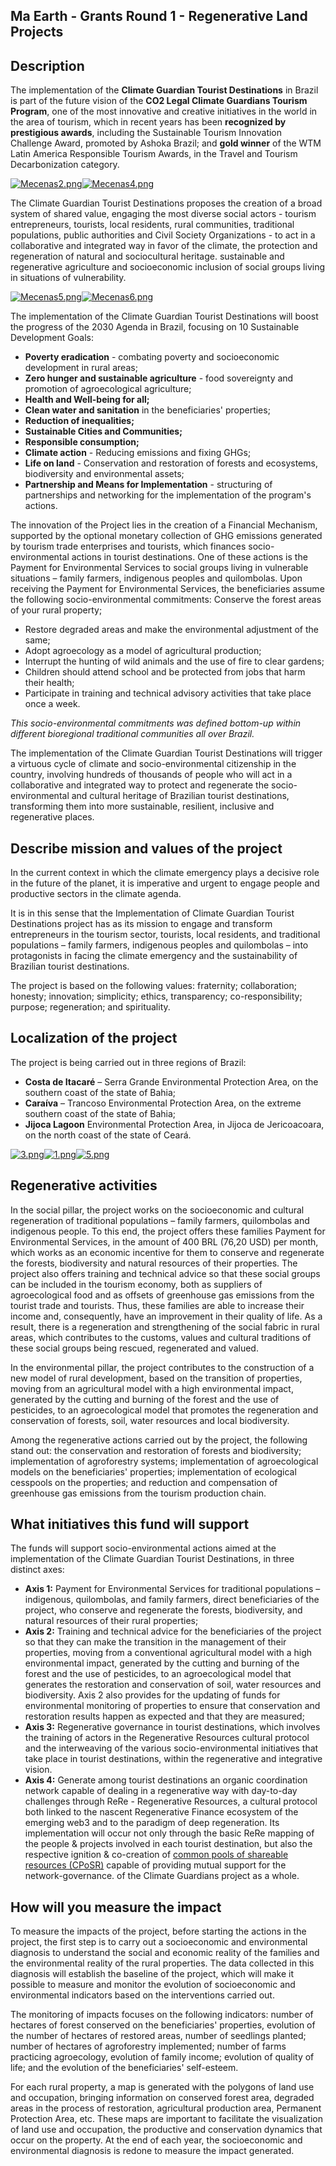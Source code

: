 ##  Ma Earth - Grants Round 1 - Regenerative Land Projects

## Description
The implementation of the **Climate Guardian Tourist Destinations** in Brazil is part of the future vision of the **CO2 Legal Climate Guardians Tourism Program**, one of the most innovative and creative initiatives in the world in the area of tourism, which in recent years has been **recognized by prestigious awards**, including the Sustainable Tourism Innovation Challenge Award,  promoted by Ashoka Brazil; and **gold winner** of the WTM Latin America Responsible Tourism Awards, in the Travel and Tourism Decarbonization category.

[![Mecenas2.png](https://i.postimg.cc/rsB2XCbK/Mecenas2.png)](https://postimg.cc/y3yb097H)[![Mecenas4.png](https://i.postimg.cc/2yQVVwWB/Mecenas4.png)](https://postimg.cc/y3NVG0vV)

The Climate Guardian Tourist Destinations proposes the creation of a broad system of shared value, engaging the most diverse social actors - tourism entrepreneurs, tourists, local residents, rural communities, traditional populations, public authorities and Civil Society Organizations - to act in a collaborative and integrated way in favor of the climate, the protection and regeneration of natural and sociocultural heritage.  sustainable and regenerative agriculture and socioeconomic inclusion of social groups living in situations of vulnerability.

[![Mecenas5.png](https://i.postimg.cc/LXmWc4TK/Mecenas5.png)](https://postimg.cc/sB0KSrqw)[![Mecenas6.png](https://i.postimg.cc/nr2932Lf/Mecenas6.png)](https://postimg.cc/2Lq564v0)

The implementation of the Climate Guardian Tourist Destinations will boost the progress of the 2030 Agenda in Brazil, focusing on 10 Sustainable Development Goals: 

- **Poverty eradication** - combating poverty and socioeconomic development in rural areas;
- **Zero hunger and sustainable agriculture** - food sovereignty and promotion of agroecological agriculture;
- **Health and Well-being for all;**
- **Clean water and sanitation** in the beneficiaries' properties;
- **Reduction of inequalities;**
- **Sustainable Cities and Communities;**
- **Responsible consumption;**
- **Climate action** - Reducing emissions and fixing GHGs;
- **Life on land** - Conservation and restoration of forests and ecosystems, biodiversity and environmental assets;
- **Partnership and Means for Implementation** - structuring of partnerships and networking for the implementation of the program's actions.

The innovation of the Project lies in the creation of a Financial Mechanism, supported by the optional monetary collection of GHG emissions generated by tourism trade enterprises and tourists, which finances socio-environmental actions in tourist destinations. One of these actions is the Payment for Environmental Services to social groups living in vulnerable situations – family farmers, indigenous peoples and quilombolas. Upon receiving the Payment for Environmental Services, the beneficiaries assume the following socio-environmental commitments:
 Conserve the forest areas of your rural property;
- Restore degraded areas and make the environmental adjustment of the same;
- Adopt agroecology as a model of agricultural production;
- Interrupt the hunting of wild animals and the use of fire to clear gardens;
- Children should attend school and be protected from jobs that harm their health;
- Participate in training and technical advisory activities that take place once a week.

_This socio-environmental commitments was defined bottom-up within different bioregional traditional communities all over Brazil._

The implementation of the Climate Guardian Tourist Destinations will trigger a virtuous cycle of climate and socio-environmental citizenship in the country, involving hundreds of thousands of people who will act in a collaborative and integrated way to protect and regenerate the socio-environmental and cultural heritage of Brazilian tourist destinations, transforming them into more sustainable, resilient, inclusive and regenerative places.


## Describe mission and values of the project
In the current context in which the climate emergency plays a decisive role in the future of the planet, it is imperative and urgent to engage people and productive sectors in the climate agenda.

It is in this sense that the Implementation of Climate Guardian Tourist Destinations project has as its mission to engage and transform entrepreneurs in the tourism sector, tourists, local residents, and traditional populations – family farmers, indigenous peoples and quilombolas – into protagonists in facing the climate emergency and the sustainability of Brazilian tourist destinations.

The project is based on the following values: fraternity; collaboration; honesty; innovation; simplicity; ethics, transparency; co-responsibility; purpose; regeneration; and spirituality.

## Localization of the project
The project is being carried out in three regions of Brazil: 
- **Costa de Itacaré** – Serra Grande Environmental Protection Area, on the southern coast of the state of Bahia;
- **Caraíva** – Trancoso Environmental Protection Area, on the extreme southern coast of the state of Bahia;
- **Jijoca Lagoon** Environmental Protection Area, in Jijoca de Jericoacoara, on the north coast of the state of Ceará.

[![3.png](https://i.postimg.cc/L69Ryp0c/3.png)](https://postimg.cc/F1B2R2vp)[![1.png](https://i.postimg.cc/x1F0J45W/1.png)](https://postimg.cc/v4fRCXpz)[![5.png](https://i.postimg.cc/yxPKVQWp/5.png)](https://postimg.cc/RJNydT7w)

## Regenerative activities
In the social pillar, the project works on the socioeconomic and cultural regeneration of traditional populations – family farmers, quilombolas and indigenous people. To this end, the project offers these families Payment for Environmental Services, in the amount of  400 BRL (76,20 USD) per month, which works as an economic incentive for them to conserve and regenerate the forests, biodiversity and natural resources of their properties. The project also offers training and technical advice so that these social groups can be included in the tourism economy, both as suppliers of agroecological food and as offsets of greenhouse gas emissions from the tourist trade and tourists. Thus, these families are able to increase their income and, consequently, have an improvement in their quality of life. As a result, there is a regeneration and strengthening of the social fabric in rural areas, which contributes to the customs, values and cultural traditions of these social groups being rescued, regenerated and valued.

In the environmental pillar, the project contributes to the construction of a new model of rural development, based on the transition of properties, moving from an agricultural model with a high environmental impact, generated by the cutting and burning of the forest and the use of pesticides, to an agroecological model that promotes the regeneration and conservation of forests, soil,  water resources and local biodiversity.

Among the regenerative actions carried out by the project, the following stand out: the conservation and restoration of forests and biodiversity; implementation of agroforestry systems; implementation of agroecological models on the beneficiaries' properties; implementation of ecological cesspools on the properties; and reduction and compensation of greenhouse gas emissions from the tourism production chain.

## What initiatives this fund will support
The funds will support socio-environmental actions aimed at the implementation of the Climate Guardian Tourist Destinations, in three distinct axes: 

- **Axis 1:** Payment for Environmental Services for traditional populations – indigenous, quilombolas, and family farmers, direct beneficiaries of the project, who conserve and regenerate the forests, biodiversity, and natural resources of their rural properties; 
- **Axis 2:** Training and technical advice for the beneficiaries of the project so that they can make the transition in the management of their properties, moving from a conventional agricultural model with a high environmental impact, generated by the cutting and burning of the forest and the use of pesticides, to an agroecological model that generates the restoration and conservation of soil, water resources and biodiversity. Axis 2 also provides for the updating of funds for environmental monitoring of properties to ensure that conservation and restoration results happen as expected and that they are measured;
- **Axis 3:** Regenerative governance in tourist destinations, which involves the training of actors in the Regenerative Resources cultural protocol and the interweaving of the various socio-environmental initiatives that take place in tourist destinations, within the regenerative and integrative vision.
- **Axis 4:** Generate among tourist destinations an organic coordination network capable of dealing in a regenerative way with day-to-day challenges through ReRe - Regenerative Resources, a cultural protocol both linked to the nascent Regenerative Finance ecosystem of the emerging web3 and to the paradigm of deep regeneration. Its implementation will occur not only through the basic ReRe mapping of the people & projects involved in each tourist destination, but also the respective ignition & co-creation of [common pools of shareable resources (CPoSR)](https://github.com/ReRe-Recursos-Regenerativos/CPoSR) capable of providing mutual support for the network-governance. of the Climate Guardians project as a whole.

## How will you measure the impact
To measure the impacts of the project, before starting the actions in the project, the first step is to carry out a socioeconomic and environmental diagnosis to understand the social and economic reality of the families and the environmental reality of the rural properties. The data collected in this diagnosis will establish the baseline of the project, which will make it possible to measure and monitor the evolution of socioeconomic and environmental indicators based on the interventions carried out.

The monitoring of impacts focuses on the following indicators: number of hectares of forest conserved on the beneficiaries' properties, evolution of the number of hectares of restored areas, number of seedlings planted; number of hectares of agroforestry implemented; number of farms practicing agroecology, evolution of family income; evolution of quality of life; and the evolution of the beneficiaries' self-esteem.

For each rural property, a map is generated with the polygons of land use and occupation, bringing information on conserved forest area, degraded areas in the process of restoration, agricultural production area, Permanent Protection Area, etc. These maps are important to facilitate the visualization of land use and occupation, the productive and conservation dynamics that occur on the property. At the end of each year, the socioeconomic and environmental diagnosis is redone to measure the impact generated.



